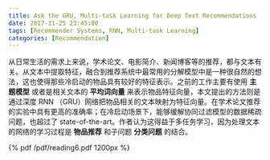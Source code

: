 ```yaml
---
title: Ask the GRU, Multi-task Learning for Deep Text Recommendations
date: 2017-11-25 23:45:00
tags: [Recommender Systems, RNN, Multi-task Learning]
categories: [Recommendation] 
---
```


从日常生活的需求上来说，学术论文、电影简介、新闻博客等的推荐，都与文本有关。从文本中提取特征，融合到推荐系统中最常用的分解模型中是一种很自然的想法，这也使得那些冷启动的物品具有较好的特征表示。之前的工作主要有使用 **主题模型** 或者是相关文本的 **平均词向量** 来表示物品特征向量，本文提出的方法则是通过深度 RNN （GRU）网络把物品相关的文本映射为特征向量。在学术论文推荐的实验中具有更高的准确率；在冷启动场景下，能够缓解协同过滤模型的数据稀疏问题，也超过了 state-of-the-art。作者认为这得益于多任务学习，因为处理文本的网络的学习过程是 **物品推荐** 和子问题 **分类问题** 的结合。

<!-- more -->

{% pdf /pdf/reading6.pdf 1200px %}
